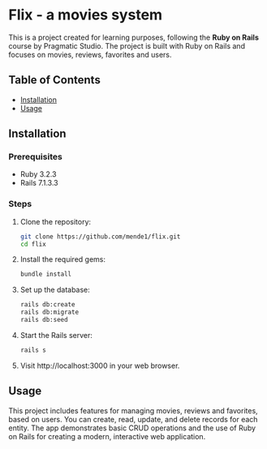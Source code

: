 # Flix - a movies system

This is a project created for learning purposes, following the **Ruby on Rails** course by Pragmatic Studio. The project is built with Ruby on Rails and focuses on movies, reviews, favorites and users.

## Table of Contents

- [Installation](#installation)
- [Usage](#usage)

## Installation

### Prerequisites

- Ruby 3.2.3
- Rails 7.1.3.3

### Steps

1. Clone the repository:

   ```bash
   git clone https://github.com/mende1/flix.git
   cd flix
   ```

2. Install the required gems:

   ```bash
   bundle install
   ```

3. Set up the database:

   ```bash
   rails db:create
   rails db:migrate
   rails db:seed
   ```

4. Start the Rails server:

   ```bash
   rails s
   ```

5. Visit http://localhost:3000 in your web browser.

## Usage

This project includes features for managing movies, reviews and favorites, based on users. You can create, read, update, and delete records for each entity. The app demonstrates basic CRUD operations and the use of Ruby on Rails for creating a modern, interactive web application.
